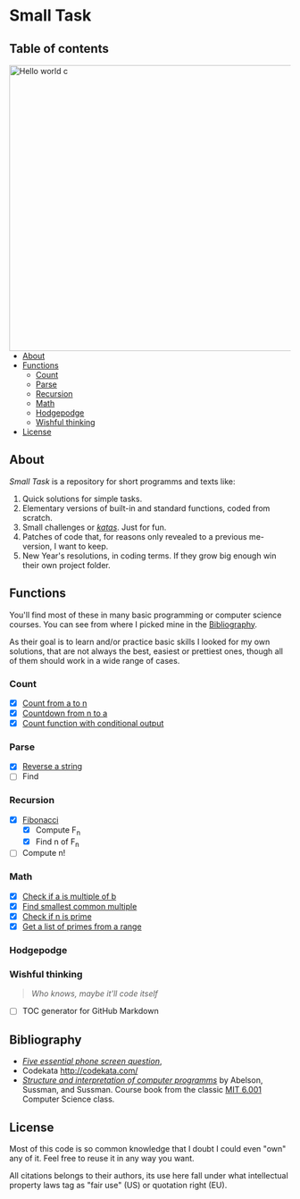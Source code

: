 # Small Task

## Table of contents

<a title="Shaddim [Public domain], via Wikimedia Commons" href="https://commons.wikimedia.org/wiki/File:Hello_world_c.svg"><img align = "right" width="512" alt="Hello world c" src="https://upload.wikimedia.org/wikipedia/commons/thumb/b/bd/Hello_world_c.svg/512px-Hello_world_c.svg.png"></a>
- [About](#about)
- [Functions](#funcions)
  - [Count](#count)
  - [Parse](#parse)
  - [Recursion](#recursion)
  - [Math](#math)
  - [Hodgepodge](#hodgepodge)
  - [Wishful thinking](#wishful_thinking)
- [License](#license)


## About

*Small Task* is a repository for short programms and texts like:
1. Quick solutions for simple tasks.
2. Elementary versions of built-in and standard functions, coded from scratch.
3. Small challenges or [*katas*](http://codekata.com/). Just for fun.
4. Patches of code that, for reasons only revealed to a previous me-version, I want to keep.
5. New Year's resolutions, in coding terms. If they grow big enough win their own project folder.

## Functions
You'll find most of these in many basic programming or computer science courses. You can see from where I picked mine in the [Bibliography](#bibliography).

As their goal is to learn and/or practice basic skills I looked for my own solutions, that are not always the best, easiest or prettiest ones, though all of them should work in a wide range of cases.

### Count
- [x] [Count from a to n](/count.py)
- [x] [Countdown from n to a](/count.py)
- [x] [Count function with conditional output](/FizzBuzz.py)

### Parse
  - [x] [Reverse a string](/reverse_str.py)
  - [ ] Find

### Recursion
- [x] [Fibonacci](/fibonacci.py)
  - [x] Compute F<sub>n</sub>
  - [x] Find n of F<sub>n</sub>
- [ ] Compute n!

### Math
- [x] [Check if a is multiple of b](/multiple.py)
- [x] [Find smallest common multiple](/smallest_common_mult.py)
- [x] [Check if n is prime](/primes.py)
- [x] [Get a list of primes from a range](/primes.py)

### Hodgepodge

### Wishful thinking
> *Who knows, maybe it'll code itself*

- [ ] TOC generator for GitHub Markdown

## Bibliography

- [*Five essential phone screen question*](https://sites.google.com/site/steveyegge2/five-essential-phone-screen-questions),
- Codekata http://codekata.com/
- [*Structure and interpretation of computer programms*](https://mitpress.mit.edu/sites/default/files/sicp/index.html) by Abelson, Sussman, and Sussman. Course book from the classic [MIT 6.001](https://ocw.mit.edu/courses/electrical-engineering-and-computer-science/6-001-structure-and-interpretation-of-computer-programs-spring-2005/) Computer Science class.

## License

Most of this code is so common knowledge that I doubt I could even "own" any of it. Feel free to reuse it in any way you want.

All citations belongs to their authors, its use here fall under what intellectual property laws tag as "fair use" (US) or quotation right (EU).
